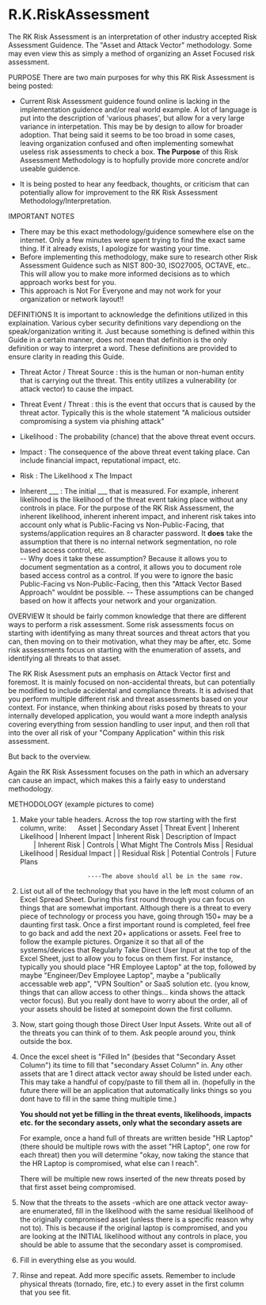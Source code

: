 # R.K.RiskAssessment



The RK Risk Assessment is an interpretation of other industry accepted Risk Assessment Guidence. The "Asset and Attack Vector" methodology. Some may even view this as simply a method of organizing an Asset Focused risk assessment.


PURPOSE
There are two main purposes for why this RK Risk Assessment is being posted:
  - Current Risk Assessment guidence found online is lacking in the implementation guidence and/or real world example. A lot
    of language is put into the description of 'various phases', but allow for a very large variance in interpetation. This 
    may be by design to allow for broader adoption. That being said it seems to be too broad in some cases, leaving 
    organization confused and often implementing somewhat useless risk assessments to check a box. **The Purpose** of this
    Risk Assessment Methodology is to hopfully provide more concrete and/or useable guidence.
    
  - It is being posted to hear any feedback, thoughts, or criticism that can potentially allow for improvement to the RK 
    Risk Assessment Methodology/Interpretation. 
  
  
IMPORTANT NOTES
  - There may be this exact methodology/guidence somewhere else on the internet. Only a few minutes were spent trying to 
    find 
    the exact same thing. If it already exists, I apologize for wasting your time.
  - Before implementing this methodology, make sure to research other Risk Assessment Guidence such as NIST 800-30, 
    ISO27005, OCTAVE, etc.. This will allow you to make more informed decisions as to which approach works best for you. 
  - This approach is Not For Everyone and may not work for your organization or network layout!!  
    

DEFINITIONS
It is important to acknowledge the definitions utilized in this explaination. Various cyber security definitions vary dependiong on the speak/organization writing it. Just because something is defined within this Guide in a certain manner, does not mean that definition is the only definition or way to interpret a word. These definitions are provided to ensure clarity in reading this Guide. 

  - Threat Actor / Threat Source : this is the human or non-human entity that is carrying out the threat. This entity 
    utilizes a vulnerability (or attack vector) to cause the impact. 
    
  - Threat Event / Threat : this is the event that occurs that is caused by the threat actor. Typically this is the whole
    statement "A malicious outsider compromising a system via phishing attack"
    
  - Likelihood : The probability (chance) that the above threat event occurs. 
  
  - Impact : The consequence of the above threat event taking place. Can include financial impact, reputational impact, etc.
  
  - Risk : The Likelihood x The Impact 
  
  - Inherent ___ : The initial ___ that is measured. For example, inherent likelihood is the likelihood of the threat event
    taking place without any controls in place. For the purpose of the RK Risk Assessment, the inherent likelihood, inherent
    inherent impact, and inherent risk takes into account only what is Public-Facing vs Non-Public-Facing, that 
    systems/application requires an 8 character password. It **does** take the assumption that there is no internal network 
    segmentation, no role based access control, etc.  
          -- Why does it take these assumption?   Because it allows you to document segmentation as a control, it allows you
             to document role based access control as a control. If you were to ignore the basic Public-Facing vs 
             Non-Public-Facing, then this "Attack Vector Based Approach" wouldnt be possible.
          -- These assumptions can be changed based on how it affects your network and your organization. 
             
             
OVERVIEW
It should be fairly common knowledge that there are different ways to perform a risk assessment. Some risk assessments focus on starting with identifying as many threat sources and threat actors that you can, then moving on to their motivation, what they may be after, etc. Some risk assessments focus on starting with the enumeration of assets, and identifying all threats to that asset. 

The RK Risk Asessment puts an emphasis on Attack Vector first and foremost. It is mainly focused on non-accidental threats, but can potentially be modified to include accidental and compliance threats. It is advised that you perform multiple different risk and threat assessments based on your context. For instance, when thinking about risks posed by threats to your internally developed application, you would want a more indepth analysis covering everything from session handling to user input, and then roll that into the over all risk of your "Company Application" within this risk assessment. 

But back to the overview. 

Again the RK Risk Assessment focuses on the path in which an adversary can cause an impact, which makes this a fairly easy to understand methodology.


METHODOLOGY (example pictures to come)
  1.  Make your table headers. Across the top row starting with the first column, write:
      Asset | Secondary Asset | Threat Event | Inherent Likelihood | Inherent Impact | Inherent Risk | Description of Impact 
                  | Inherent Risk | Controls | What Might The Controls Miss | Residual Likelihood | Residual Impact | 
                        | Residual Risk | Potential Controls | Future Plans 
                        
                             ----The above should all be in the same row.
  
  2.  List out all of the technology that you have in the left most column of an Excel Spread Sheet. During this first round 
      through you can focus on things that are somewhat important. Although there is a threat to every piece of technology 
      or process you have, going through 150+ may be a daunting first task. Once a first important round is completed, feel 
      free to go back and add the next 20+ applications or assets. Feel free to follow the example pictures. Organize it so 
      that all of the systems/devices that Regularly Take Direct User Input at the top of the Excel Sheet, just to allow you 
      to focus on them first. For instance, typically you should place "HR Employee Laptop" at the top, followed by maybe 
      "Engineer/Dev Employee Laptop", maybe a "publically accessable web app", "VPN Soultion" or SaaS solution etc. (you 
      know, things that can allow access to other things... kinda shows the attack vector focus). But you really dont have 
      to worry about the order, all of your assets should be listed at somepoint down the first collumn.
      
      
      
   3. Now, start going though those Direct User Input Assets. Write out all of the threats you can think of to them. Ask
      people around you, think outside the box. 
   
   4. Once the excel sheet is "Filled In" (besides that "Secondary Asset Column") its time to fill that "secondary Asset
      Column" in. Any other assets that are 1 direct attack vector away should be listed under each. This may take a handful
      of copy/paste to fill them all in. (hopefully in the future there will be an application that automatically links
      things so you dont have to fill in the same thing multiple time.) 
      
      **You should not yet be filling in the threat events, likelihoods, impacts etc. for the secondary assets, only what 
      the secondary assets are**
      
      For example, once a hand full of threats are written beside "HR Laptop" (there should be multiple rows with the asset       "HR Laptop", one row for each threat) then you will determine "okay, now taking the stance that the HR Laptop is 
      compromised, what else can I reach".
      
      There will be multiple new rows inserted of the new threats posed by that first asset being compromised.
      
      
      
   5. Now that the threats to the assets -which are one attack vector away- are enumerated, fill in the likelihood with the
      same residual likelihood of the originally compromised asset (unless there is a specific reason why not to). This is
      because if the original laptop is compromised, and you are looking at the INITIAL likelihood without any controls in 
      place, you should be able to assume that the secondary asset is compromised.
      
      
   6. Fill in everything else as you would.
   
   
   7. Rinse and repeat. Add more specific assets. Remember to include physical threats (tornado, fire, etc.) to every asset 
      in the first column that you see fit. 
      
      
 

    
  
  
  
  
  
  
  
  
  
